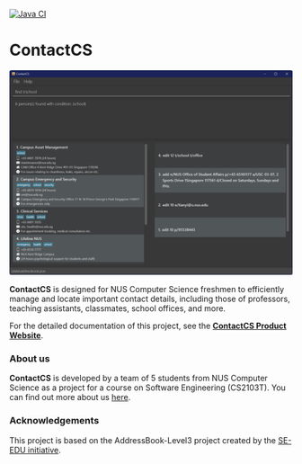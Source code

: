 [![Java CI](https://github.com/AY2425S1-CS2103T-F12-1/tp/actions/workflows/gradle.yml/badge.svg)](https://github.com/AY2425S1-CS2103T-F12-1/tp/actions/workflows/gradle.yml)
# ContactCS

![Ui](docs/images/Ui.png)

**ContactCS** is designed for NUS Computer Science freshmen to efficiently manage and locate important contact details, including those of professors, teaching assistants, classmates, school offices, and more.

For the detailed documentation of this project, see the **[ContactCS Product Website](https://ay2425s1-cs2103t-f12-1.github.io/tp)**.

### About us

**ContactCS** is developed by a team of 5 students from NUS Computer Science as a project for a course on Software Engineering (CS2103T). You can find out more about us [here](https://ay2425s1-cs2103t-f12-1.github.io/tp/AboutUs.html).

### Acknowledgements
This project is based on the AddressBook-Level3 project created by the [SE-EDU initiative](https://se-education.org).
